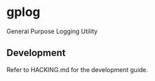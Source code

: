 # gplog
General Purpose Logging Utility



## Development
Refer to HACKING.md for the development guide.
